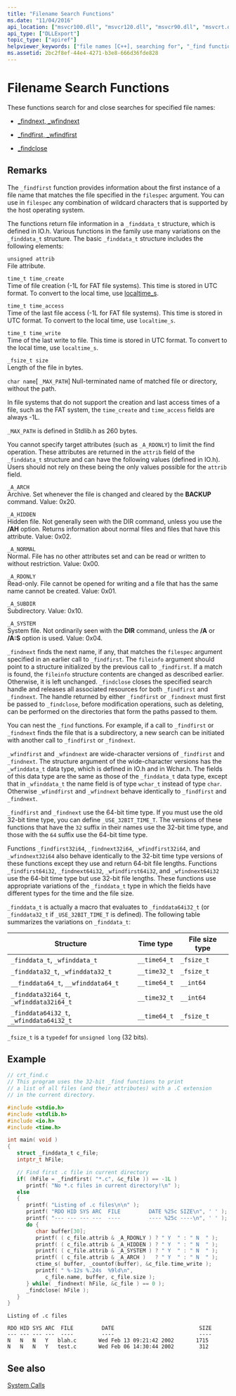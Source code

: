 ```yaml
---
title: "Filename Search Functions"
ms.date: "11/04/2016"
api_location: ["msvcr100.dll", "msvcr120.dll", "msvcr90.dll", "msvcrt.dll", "msvcr80.dll", "msvcr110.dll", "msvcr110_clr0400.dll"]
api_type: ["DLLExport"]
topic_type: ["apiref"]
helpviewer_keywords: ["file names [C++], searching for", "_find function", "wfind function", "find function", "_wfind function"]
ms.assetid: 2bc2f8ef-44e4-4271-b3e8-666d36fde828
---
```

# Filename Search Functions

These functions search for and close searches for specified file names:

- [_findnext, _wfindnext](../c-runtime-library/reference/findnext-functions.md)

- [_findfirst, _wfindfirst](../c-runtime-library/reference/findfirst-functions.md)

- [_findclose](../c-runtime-library/reference/findclose.md)

## Remarks

The `_findfirst` function provides information about the first instance of a file name that matches the file specified in the `filespec` argument. You can use in `filespec` any combination of wildcard characters that is supported by the host operating system.

The functions return file information in a `_finddata_t` structure, which is defined in IO.h. Various functions in the family use many variations on the `_finddata_t` structure. The basic `_finddata_t` structure includes the following elements:

`unsigned attrib`<br/>
File attribute.

`time_t time_create`<br/>
Time of file creation (-1L for FAT file systems). This time is stored in UTC format. To convert to the local time, use [localtime_s](../c-runtime-library/reference/localtime-s-localtime32-s-localtime64-s.md).

`time_t time_access`<br/>
Time of the last file access (-1L for FAT file systems). This time is stored in UTC format. To convert to the local time, use `localtime_s`.

`time_t time_write`<br/>
Time of the last write to file. This time is stored in UTC format. To convert to the local time, use `localtime_s`.

`_fsize_t size`<br/>
Length of the file in bytes.

`char name`[ `_MAX_PATH`]
Null-terminated name of matched file or directory, without the path.

In file systems that do not support the creation and last access times of a file, such as the FAT system, the `time_create` and `time_access` fields are always -1L.

`_MAX_PATH` is defined in Stdlib.h as 260 bytes.

You cannot specify target attributes (such as `_A_RDONLY`) to limit the find operation. These attributes are returned in the `attrib` field of the `_finddata_t` structure and can have the following values (defined in IO.h). Users should not rely on these being the only values possible for the `attrib` field.

`_A_ARCH`<br/>
Archive. Set whenever the file is changed and cleared by the **BACKUP** command. Value: 0x20.

`_A_HIDDEN`<br/>
Hidden file. Not generally seen with the DIR command, unless you use the **/AH** option. Returns information about normal files and files that have this attribute. Value: 0x02.

`_A_NORMAL`<br/>
Normal. File has no other attributes set and can be read or written to without restriction. Value: 0x00.

`_A_RDONLY`<br/>
Read-only. File cannot be opened for writing and a file that has the same name cannot be created. Value: 0x01.

`_A_SUBDIR`<br/>
Subdirectory. Value: 0x10.

`_A_SYSTEM`<br/>
System file. Not ordinarily seen with the **DIR** command, unless the **/A** or **/A:S** option is used. Value: 0x04.

`_findnext` finds the next name, if any, that matches the `filespec` argument specified in an earlier call to `_findfirst`. The `fileinfo` argument should point to a structure initialized by the previous call to `_findfirst`. If a match is found, the `fileinfo` structure contents are changed as described earlier. Otherwise, it is left unchanged. `_findclose` closes the specified search handle and releases all associated resources for both `_findfirst` and `_findnext`. The handle returned by either `_findfirst` or `_findnext` must first be passed to `_findclose`, before modification operations, such as deleting, can be performed on the directories that form the paths passed to them.

You can nest the `_find` functions. For example, if a call to `_findfirst` or `_findnext` finds the file that is a subdirectory, a new search can be initiated with another call to `_findfirst` or `_findnext`.

`_wfindfirst` and `_wfindnext` are wide-character versions of `_findfirst` and `_findnext`. The structure argument of the wide-character versions has the `_wfinddata_t` data type, which is defined in IO.h and in Wchar.h. The fields of this data type are the same as those of the `_finddata_t` data type, except that in `_wfinddata_t` the name field is of type `wchar_t` instead of type `char`. Otherwise `_wfindfirst` and `_wfindnext` behave identically to `_findfirst` and `_findnext`.

`_findfirst` and `_findnext` use the 64-bit time type. If you must use the old 32-bit time type, you can define `_USE_32BIT_TIME_T`. The versions of these functions that have the `32` suffix in their names use the 32-bit time type, and those with the `64` suffix use the 64-bit time type.

Functions `_findfirst32i64`, `_findnext32i64`, `_wfindfirst32i64`, and `_wfindnext32i64` also behave identically to the 32-bit time type versions of these functions except they use and return 64-bit file lengths. Functions `_findfirst64i32`, `_findnext64i32`, `_wfindfirst64i32`, and `_wfindnext64i32` use the 64-bit time type but use 32-bit file lengths. These functions use appropriate variations of the `_finddata_t` type in which the fields have different types for the time and the file size.

`_finddata_t` is actually a macro that evaluates to `_finddata64i32_t` (or `_finddata32_t` if `_USE_32BIT_TIME_T` is defined). The following table summarizes the variations on `_finddata_t`:

|Structure|Time type|File size type|
|---------------|---------------|--------------------|
|`_finddata_t`, `_wfinddata_t`|`__time64_t`|`_fsize_t`|
|`_finddata32_t`, `_wfinddata32_t`|`__time32_t`|`_fsize_t`|
|`__finddata64_t`, `__wfinddata64_t`|`__time64_t`|`__int64`|
|`_finddata32i64_t`, `_wfinddata32i64_t`|`__time32_t`|`__int64`|
|`_finddata64i32_t`, `_wfinddata64i32_t`|`__time64_t`|`_fsize_t`|

`_fsize_t` is a `typedef` for `unsigned long` (32 bits).

## Example

```c
// crt_find.c
// This program uses the 32-bit _find functions to print
// a list of all files (and their attributes) with a .C extension
// in the current directory.

#include <stdio.h>
#include <stdlib.h>
#include <io.h>
#include <time.h>

int main( void )
{
   struct _finddata_t c_file;
   intptr_t hFile;

   // Find first .c file in current directory
   if( (hFile = _findfirst( "*.c", &c_file )) == -1L )
      printf( "No *.c files in current directory!\n" );
   else
   {
      printf( "Listing of .c files\n\n" );
      printf( "RDO HID SYS ARC  FILE         DATE %25c SIZE\n", ' ' );
      printf( "--- --- --- ---  ----         ---- %25c ----\n", ' ' );
      do {
         char buffer[30];
         printf( ( c_file.attrib & _A_RDONLY ) ? " Y  " : " N  " );
         printf( ( c_file.attrib & _A_HIDDEN ) ? " Y  " : " N  " );
         printf( ( c_file.attrib & _A_SYSTEM ) ? " Y  " : " N  " );
         printf( ( c_file.attrib & _A_ARCH )   ? " Y  " : " N  " );
         ctime_s( buffer, _countof(buffer), &c_file.time_write );
         printf( " %-12s %.24s  %9ld\n",
            c_file.name, buffer, c_file.size );
      } while( _findnext( hFile, &c_file ) == 0 );
      _findclose( hFile );
   }
}
```

```Output
Listing of .c files

RDO HID SYS ARC  FILE         DATE                           SIZE
--- --- --- ---  ----         ----                           ----
N   N   N   Y   blah.c       Wed Feb 13 09:21:42 2002       1715
N   N   N   Y   test.c       Wed Feb 06 14:30:44 2002        312
```

## See also

[System Calls](../c-runtime-library/system-calls.md)
